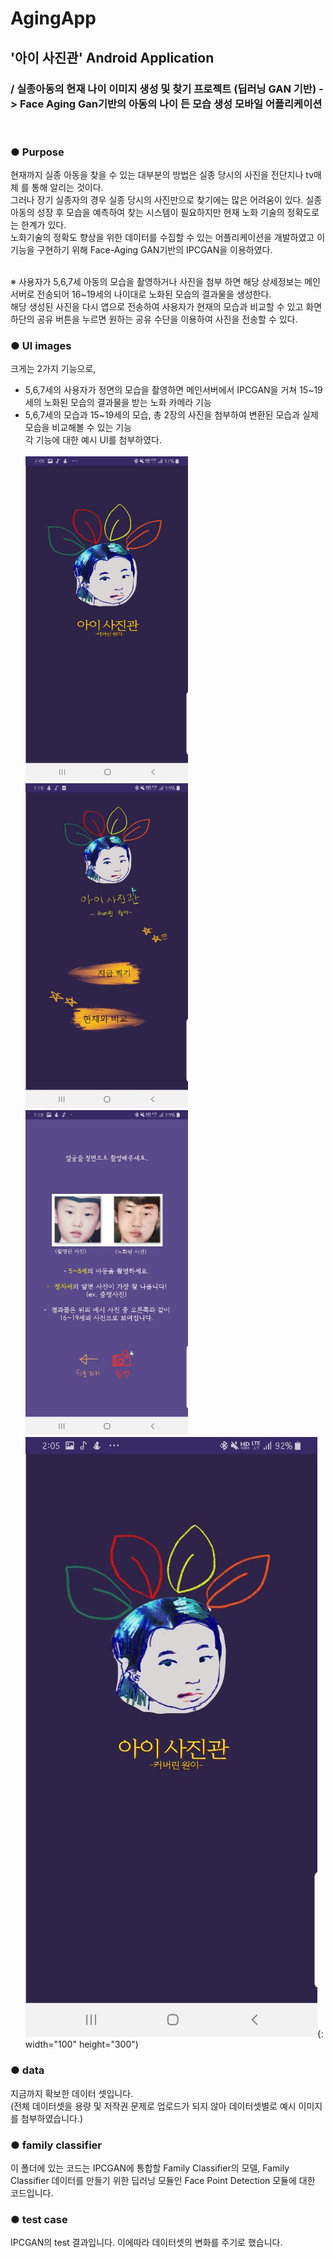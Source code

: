 # AgingApp
<h2> '아이 사진관' Android Application </h2>
<h3>/ 실종아동의 현재 나이 이미지 생성 및 찾기 프로젝트 (딥러닝 GAN 기반) 
  -> Face Aging Gan기반의 아동의 나이 든 모습 생성 모바일 어플리케이션 </h3>
<BR>

### ● Purpose
현재까지 실종 아동을 찾을 수 있는 대부분의 방법은 실종 당시의 사진을 전단지나 tv매체 를 통해 알리는 것이다. <BR>
그러나 장기 실종자의 경우 실종 당시의 사진만으로 찾기에는 많은 어려움이 있다. 실종아동의 성장 후 모습을 예측하여 찾는 시스템이 필요하지만 
현재 노화 기술의 정확도로는 한계가 있다. <BR>
노화기술의 정확도 향상을 위한 데이터를 수집할 수 있는 어플리케이션을 개발하였고 이 기능을 구현하기 위해 Face-Aging GAN기반의 IPCGAN을 이용하였다. <BR><BR>

※ 사용자가 5,6,7세 아동의 모습을 촬영하거나 사진을 첨부 하면 해당 상세정보는 메인 서버로 전송되어 16~19세의 나이대로 노화된 모습의 결과물을 생성한다.<BR> 
해당 생성된 사진을 다시 앱으로 전송하여 사용자가 현재의 모습과 비교할 수 있고 화면 하단의 공유 버튼을 누르면 원하는 공유 수단을 이용하여 
사진을 전송할 수 있다.<BR> 

  
### ● UI images
크게는 2가지 기능으로, <BR>
- 5,6,7세의 사용자가 정면의 모습을 촬영하면 메인서버에서 IPCGAN을 거쳐 15~19세의 노화된 모습의 결과물을 받는 노화 카메라 기능<BR>
- 5,6,7세의 모습과 15~19세의 모습, 총 2장의 사진을 첨부하여 변환된 모습과 실제 모습을 비교해볼 수 있는 기능<BR>
각 기능에 대한 예시 UI를 첨부하였다.<BR>
  <BR> <img src="https://github.com/haewon13/AgingAPP/blob/master/UI/intro.jpg" width="260" height="520">   <img src="https://github.com/haewon13/AgingAPP/blob/master/UI/main_menu.jpg" width="260" height="520">   <img src="https://github.com/haewon13/AgingAPP/blob/master/UI/tutorial.jpg" width="260" height="520">
  <BR>![title](UI/intro.jpg){: width="100" height="300") <BR>
    
  

### ● data
지금까지 확보한 데이터 셋입니다.  
(전체 데이터셋을 용량 및 저작권 문제로 업로드가 되지 않아 데이터셋별로 예시 이미지를 첨부하였습니다.)

### ● family classifier
이 폴더에 있는 코드는 IPCGAN에 통합할 Family Classifier의 모델, Family Classifier 데이터를 만들기 위한 딥러닝 모듈인 Face Point Detection 모듈에 대한 코드입니다.

### ● test case
IPCGAN의 test 결과입니다. 이에따라 데이터셋의 변화를 주기로 했습니다.
